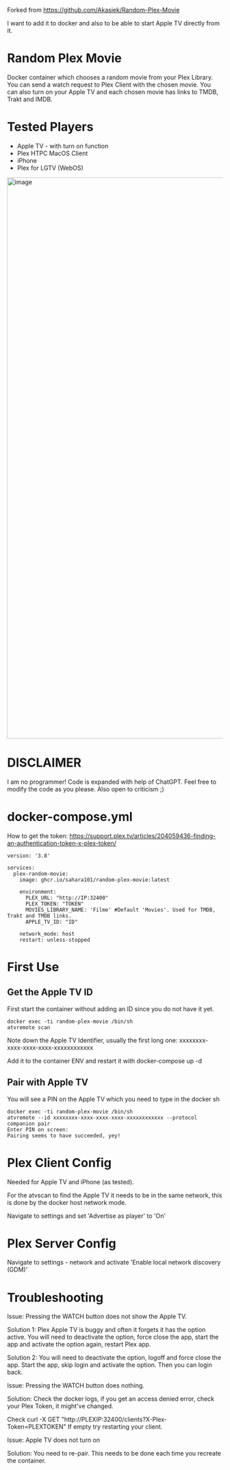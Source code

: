 Forked from https://github.com/Akasiek/Random-Plex-Movie

I want to add it to docker and also to be able to start Apple TV directly from it. 

# Random Plex Movie
Docker container which chooses a random movie from your Plex Library. You can send a watch request to Plex Client with the chosen movie. You can also turn on your Apple TV and each chosen movie has links to TMDB, Trakt and IMDB.

# Tested Players 
- Apple TV - with turn on function
- Plex HTPC MacOS Client
- iPhone
- Plex for LGTV (WebOS)

<img width="1307" alt="image" src="https://github.com/sahara101/Random-Plex-Movie/assets/22507692/1288b47e-a0f2-48af-93a9-e41f7a6f1bc8">

# DISCLAIMER
I am no programmer! Code is expanded with help of ChatGPT. Feel free to modify the code as you please. Also open to criticism ;)


# docker-compose.yml
How to get the token: https://support.plex.tv/articles/204059436-finding-an-authentication-token-x-plex-token/

```
version: '3.8'

services:
  plex-random-movie:
    image: ghcr.io/sahara101/random-plex-movie:latest

    environment:
      PLEX_URL: "http://IP:32400"
      PLEX_TOKEN: "TOKEN"
      MOVIES_LIBRARY_NAME: 'Filme' #Default 'Movies'. Used for TMDB, Trakt and TMDB links. 
      APPLE_TV_ID: "ID"
      
    network_mode: host
    restart: unless-stopped
```

# First Use 
## Get the Apple TV ID

First start the container without adding an ID since you do not have it yet.

```
docker exec -ti random-plex-movie /bin/sh
atvremote scan
```
Note down the Apple TV Identifier, usually the first long one: xxxxxxxx-xxxx-xxxx-xxxx-xxxxxxxxxxxx

Add it to the container ENV and restart it with docker-compose up -d

## Pair with Apple TV
You will see a PIN on the Apple TV which you need to type in the docker sh

```
docker exec -ti random-plex-movie /bin/sh
atvremote --id xxxxxxxx-xxxx-xxxx-xxxx-xxxxxxxxxxxx --protocol companion pair
Enter PIN on screen: 
Pairing seems to have succeeded, yey!
```

# Plex Client Config
Needed for Apple TV and iPhone (as tested).

For the atvscan to find the Apple TV it needs to be in the same network, this is done by the docker host network mode.

Navigate to settings and set 'Advertise as player' to 'On'


# Plex Server Config
Navigate to settings - network and activate 'Enable local network discovery (GDM)'


# Troubleshooting
Issue: Pressing the WATCH button does not show the Apple TV.

Solution 1: Plex Apple TV is buggy and often it forgets it has the option active. You will need to deactivate the option, force close the app, start the app and activate the option again, restart Plex app. 

Solution 2: You will need to deactivate the option, logoff and force close the app. Start the app, skip login and activate the option. Then you can login back. 

Issue: Pressing the WATCH button does nothing. 

Solution: Check the docker logs, if you get an access denied error, check your Plex Token, it might've changed.

Check curl -X GET "http://PLEXIP:32400/clients?X-Plex-Token=PLEXTOKEN" If empty try restarting your client. 

Issue: Apple TV does not turn on

Solution: You need to re-pair. This needs to be done each time you recreate the container. 



